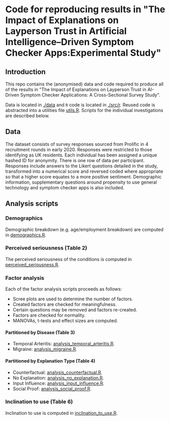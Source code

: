 # Code for reproducing results in "The Impact of Explanations on Layperson Trust in Artificial Intelligence–Driven Symptom Checker Apps:Experimental Study"

## Introduction

This repo contains the (anonymised) data and code required to produce all of the results in "The Impact of Explanations on Layperson Trust in AI-Driven Symptom Checker Applications: A Cross-Sectional Survey Study".

Data is located in [./data](./data) and `R` code is located in [./src/r](./src/r).
Reused code is abstracted into a utilities file [utils.R](./src/r/utils.R). 
Scripts for the individual investigations are described below.

## Data

The dataset consists of survey responses sourced from Prolific in 4 recruitment rounds in early 2020. Responses were restricted to those identifying as UK residents. Each individual has been assigned a unique hashed ID for anonymity. There is one row of data per participant. Responses include answers to the Likert questions detailed in the study, transformed into a numerical score and reversed coded where appropriate so that a higher score equates to a more positive sentiment. Demographic information, supplementary questions around propensity to use general technology  and symptom checker apps is also included.

## Analysis scripts

### Demographics

Demographic breakdown (e.g. age/employment breakdown) are computed in [demographics.R](src/r/demographics.R).

### Perceived seriousness (Table 2)

The perceived seriousness of the conditions is computed in [perceived_seriousness.R](src/r/perceived_seriousness.R).

### Factor analysis

Each of the factor analysis scripts proceeds as follows:

- Scree plots are used to determine the number of factors.
- Created factors are checked for meaningfulness.
- Certain questions may be removed and factors re-created.
- Factors are checked for normality.
- MANOVAs, t-tests and effect sizes are computed.

#### Partitioned by Disease (Table 3)

- Temporal Arteritis: [analysis_temporal_arteritis.R](src/r/analysis_temporal_arteritis.R).
- Migraine: [analysis_migraine.R](src/r/analysis_migraine.R).

#### Partitioned by Explanation Type (Table 4)

- Counterfactual: [analysis_counterfactual.R](src/r/analysis_counterfactual.R).
- No Explanation: [analysis_no_explanation.R](src/r/analysis_no_explanation.R).
- Input Influence: [analysis_input_influence.R](src/r/analysis_input_influence.R).
- Social Proof: [analysis_social_proof.R](src/r/analysis_social_proof.R).

### Inclination to use (Table 6)

Inclination to use is computed in [inclination_to_use.R](src/r/inclination_to_use.R).

